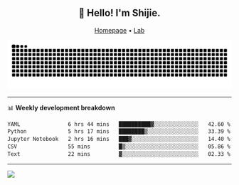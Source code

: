 <h2 align="center">👋 Hello! I'm Shijie.</h2>
<p align="center">
  <a href="https://xu-shi-jie.github.io"> Homepage</a> •
  <a href="https://onoda-lab.jp"> Lab </a>
</p>

![Snake animation](https://github.com/xu-shi-jie/xu-shi-jie/blob/output/github-snake.svg)


-------

📊 **Weekly development breakdown**
<!--START_SECTION:waka-->

```txt
YAML               6 hrs 44 mins   ██████████▓░░░░░░░░░░░░░░   42.60 %
Python             5 hrs 17 mins   ████████▒░░░░░░░░░░░░░░░░   33.39 %
Jupyter Notebook   2 hrs 16 mins   ███▓░░░░░░░░░░░░░░░░░░░░░   14.40 %
CSV                55 mins         █▒░░░░░░░░░░░░░░░░░░░░░░░   05.86 %
Text               22 mins         ▓░░░░░░░░░░░░░░░░░░░░░░░░   02.33 %
```

<!--END_SECTION:waka-->

-------
![](https://komarev.com/ghpvc/?username=xu-shi-jie&style=flat-square&color=blue) 
